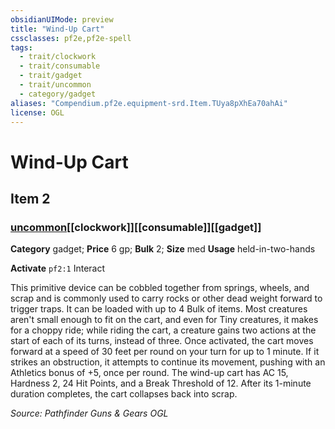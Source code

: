 ```yaml
---
obsidianUIMode: preview
title: "Wind-Up Cart"
cssclasses: pf2e,pf2e-spell
tags:
  - trait/clockwork
  - trait/consumable
  - trait/gadget
  - trait/uncommon
  - category/gadget
aliases: "Compendium.pf2e.equipment-srd.Item.TUya8pXhEa70ahAi"
license: OGL
---
```

# Wind-Up Cart
## Item 2
### [uncommon](uncommon "Uncommon Rarity Trait")[[clockwork]][[consumable]][[gadget]]

**Category** gadget; 
**Price** 6 gp; 
**Bulk** 2; **Size** med
**Usage** held-in-two-hands

**Activate** `pf2:1` Interact

This primitive device can be cobbled together from springs, wheels, and scrap and is commonly used to carry rocks or other dead weight forward to trigger traps. It can be loaded with up to 4 Bulk of items. Most creatures aren't small enough to fit on the cart, and even for Tiny creatures, it makes for a choppy ride; while riding the cart, a creature gains two actions at the start of each of its turns, instead of three. Once activated, the cart moves forward at a speed of 30 feet per round on your turn for up to 1 minute. If it strikes an obstruction, it attempts to continue its movement, pushing with an Athletics bonus of +5, once per round. The wind-up cart has AC 15, Hardness 2, 24 Hit Points, and a Break Threshold of 12. After its 1-minute duration completes, the cart collapses back into scrap.

*Source: Pathfinder Guns & Gears*
*OGL*